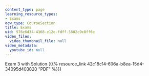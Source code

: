 ```yaml
---
content_type: page
learning_resource_types:
- Exams
ocw_type: CourseSection
title: Exams
uid: 976e6d34-4168-e12e-fdff-5802c9c8ff6e
video_files:
  video_thumbnail_file: null
video_metadata:
  youtube_id: null
---
```


Exam 3 with Solution ({{% resource_link 42c18c14-606a-b8ea-15d4-34095d403820 "PDF" %}})